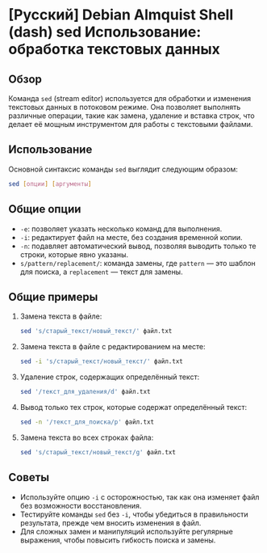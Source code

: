 # [Русский] Debian Almquist Shell (dash) sed Использование: обработка текстовых данных

## Обзор
Команда `sed` (stream editor) используется для обработки и изменения текстовых данных в потоковом режиме. Она позволяет выполнять различные операции, такие как замена, удаление и вставка строк, что делает её мощным инструментом для работы с текстовыми файлами.

## Использование
Основной синтаксис команды `sed` выглядит следующим образом:

```bash
sed [опции] [аргументы]
```

## Общие опции
- `-e`: позволяет указать несколько команд для выполнения.
- `-i`: редактирует файл на месте, без создания временной копии.
- `-n`: подавляет автоматический вывод, позволяя выводить только те строки, которые явно указаны.
- `s/pattern/replacement/`: команда замены, где `pattern` — это шаблон для поиска, а `replacement` — текст для замены.

## Общие примеры
1. Замена текста в файле:
   ```bash
   sed 's/старый_текст/новый_текст/' файл.txt
   ```

2. Замена текста в файле с редактированием на месте:
   ```bash
   sed -i 's/старый_текст/новый_текст/' файл.txt
   ```

3. Удаление строк, содержащих определённый текст:
   ```bash
   sed '/текст_для_удаления/d' файл.txt
   ```

4. Вывод только тех строк, которые содержат определённый текст:
   ```bash
   sed -n '/текст_для_поиска/p' файл.txt
   ```

5. Замена текста во всех строках файла:
   ```bash
   sed 's/старый_текст/новый_текст/g' файл.txt
   ```

## Советы
- Используйте опцию `-i` с осторожностью, так как она изменяет файл без возможности восстановления.
- Тестируйте команды `sed` без `-i`, чтобы убедиться в правильности результата, прежде чем вносить изменения в файл.
- Для сложных замен и манипуляций используйте регулярные выражения, чтобы повысить гибкость поиска и замены.